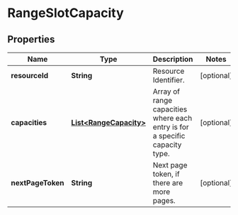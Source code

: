 # RangeSlotCapacity

## Properties
Name | Type | Description | Notes
------------ | ------------- | ------------- | -------------
**resourceId** | **String** | Resource Identifier. |  [optional]
**capacities** | [**List&lt;RangeCapacity&gt;**](RangeCapacity.md) | Array of range capacities where each entry is for a specific capacity type. |  [optional]
**nextPageToken** | **String** | Next page token, if there are more pages. |  [optional]
